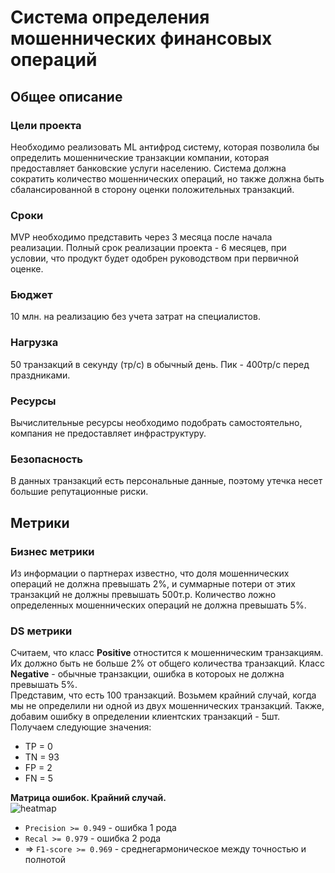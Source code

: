 # Система определения мошеннических финансовых операций

## Общее описание
### Цели проекта
Необходимо реализовать ML антифрод систему, которая позволила бы определить мошеннические транзакции компании, которая предоставляет банковские услуги населению. Система должна сократить количество мошеннических операций, но также должна быть сбалансированной в сторону оценки положительных транзакций.  
### Сроки
MVP необходимо представить через 3 месяца после начала реализации. Полный срок реализации проекта - 6 месяцев, при условии, что продукт будет одобрен руководством при первичной оценке.
### Бюджет
10 млн. на реализацию без учета затрат на специалистов. 
### Нагрузка
50 транзакций в секунду (тр/с) в обычный день. Пик - 400тр/с перед праздниками. 
### Ресурсы
Вычислительные ресурсы необходимо подобрать самостоятельно, компания не предоставляет инфраструктуру.
### Безопасность
В данных транзакций есть персональные данные, поэтому утечка несет большие репутационные риски.

## Метрики
### Бизнес метрики
Из информации о партнерах известно, что доля мошеннических операций не должна превышать 2%, и суммарные потери от этих транзакций не должны превышать 500т.р. Количество ложно определенных мошеннических операций не должна превышать 5%. 
### DS метрики
Считаем, что класс **Positive** отностится к мошенническим транзакциям. Их должно быть не больше 2% от общего количества транзакций. Класс **Negative** - обычные транзакции, ошибка в котороых не должна превышать 5%.\
Представим, что есть 100 транзакций. Возьмем крайний случай, когда мы не определили ни одной из двух мошеннических транзакций. Также, добавим ошибку в определении клиентских транзакций - 5шт. Получаем следующие значения:
* TP = 0
* TN = 93
* FP = 2
* FN = 5

**Матрица ошибок. Крайний случай.**\
![heatmap](attachment:/otus_hw_1/img/heatmap.png)

* `Precision >= 0.949` - ошибка 1 рода
* `Recal >= 0.979` - ошибка 2 рода
* => `F1-score >= 0.969` - среднегармоническое между точностью и полнотой
